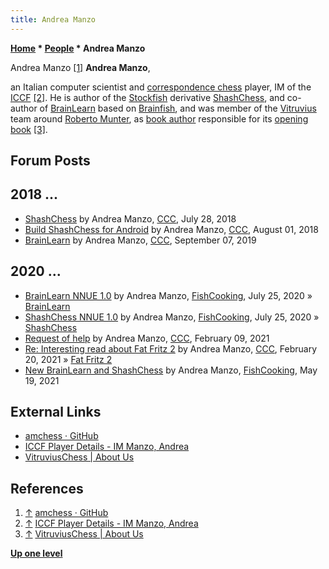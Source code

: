 ```yaml
---
title: Andrea Manzo
---
```

**[Home](Home "Home") * [People](People "People") * Andrea Manzo**

[](File:AndreaManzo.jpg) Andrea Manzo <a id="cite-note-1" href="#cite-ref-1">[1]</a>
**Andrea Manzo**,

an Italian computer scientist and [correspondence chess](https://en.wikipedia.org/wiki/Correspondence_chess) player, IM of the [ICCF](https://en.wikipedia.org/wiki/International_Correspondence_Chess_Federation) <a id="cite-note-2" href="#cite-ref-2">[2]</a>.
He is author of the [Stockfish](Stockfish "Stockfish") derivative [ShashChess](ShashChess "ShashChess"), and co-author of [BrainLearn](index.php?title=BrainLearn&action=edit&redlink=1 "BrainLearn (page does not exist)") based on [Brainfish](Brainfish "Brainfish"), and was member of the [Vitruvius](Vitruvius "Vitruvius") team around [Roberto Munter](Roberto_Munter "Roberto Munter"), as [book author](Category:Opening_Book_Author "Category:Opening Book Author") responsible for its [opening book](Opening_Book "Opening Book") <a id="cite-note-3" href="#cite-ref-3">[3]</a>.

## Forum Posts

## 2018 ...

- [ShashChess](http://www.talkchess.com/forum3/viewtopic.php?f=2&t=68093) by Andrea Manzo, [CCC](CCC "CCC"), July 28, 2018
- [Build ShashChess for Android](http://www.talkchess.com/forum3/viewtopic.php?f=7&t=68120&p=769919) by Andrea Manzo, [CCC](CCC "CCC"), August 01, 2018
- [BrainLearn](http://www.talkchess.com/forum3/viewtopic.php?f=2&t=71754) by Andrea Manzo, [CCC](CCC "CCC"), September 07, 2019

## 2020 ...

- [BrainLearn NNUE 1.0](https://groups.google.com/d/msg/fishcooking/Wpk-9COzk64/ez643VTkAAAJ) by Andrea Manzo, [FishCooking](Computer_Chess_Forums "Computer Chess Forums"), July 25, 2020 » [BrainLearn](index.php?title=BrainLearn&action=edit&redlink=1 "BrainLearn (page does not exist)")
- [ShashChess NNUE 1.0](https://groups.google.com/d/msg/fishcooking/yWtpz_FY5_Y/RMTG56fkAAAJ) by Andrea Manzo, [FishCooking](Computer_Chess_Forums "Computer Chess Forums"), July 25, 2020 » [ShashChess](ShashChess "ShashChess")
- [Request of help](http://www.talkchess.com/forum3/viewtopic.php?f=7&t=76539) by Andrea Manzo, [CCC](CCC "CCC"), February 09, 2021
- [Re: Interesting read about Fat Fritz 2](http://www.talkchess.com/forum3/viewtopic.php?f=2&t=76632&start=34) by Andrea Manzo, [CCC](CCC "CCC"), February 20, 2021 » [Fat Fritz 2](Fat_Fritz#Fat_Fritz_2 "Fat Fritz")
- [New BrainLearn and ShashChess](https://groups.google.com/g/fishcooking/c/Iy1AlEZJWc8) by Andrea Manzo, [FishCooking](Computer_Chess_Forums "Computer Chess Forums"), May 19, 2021

## External Links

- [amchess · GitHub](https://github.com/amchess)
- [ICCF Player Details - IM Manzo, Andrea](https://www.iccf.com/player?id=241224)
- [VitruviusChess | About Us](https://www.vitruviuschess.com/About-Us.html)

## References

1. <a id="cite-ref-1" href="#cite-note-1">↑</a> [amchess · GitHub](https://github.com/amchess)
1. <a id="cite-ref-2" href="#cite-note-2">↑</a> [ICCF Player Details - IM Manzo, Andrea](https://www.iccf.com/player?id=241224)
1. <a id="cite-ref-3" href="#cite-note-3">↑</a> [VitruviusChess | About Us](https://www.vitruviuschess.com/About-Us.html)

**[Up one level](People "People")**

